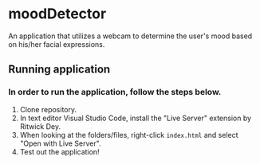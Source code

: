 # moodDetector
An application that utilizes a webcam to determine the user's mood based on his/her facial expressions.

## Running application
### In order to run the application, follow the steps below.
1. Clone repository.
2. In text editor Visual Studio Code, install the "Live Server" extension by Ritwick Dey. 
3. When looking at the folders/files, right-click `index.html` and select "Open with Live Server". 
4. Test out the application! 


